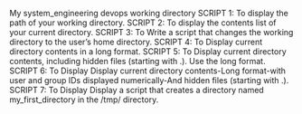 My system_engineering devops working directory
SCRIPT 1: To display the path of your working directory.
SCRIPT 2: To display the contents list of your current directory.
SCRIPT 3: To Write a script that changes the working directory to the user’s home directory.
SCRIPT 4: To Display current directory contents in a long format.
SCRIPT 5: To Display current directory contents, including hidden files (starting with .). Use the long format.
SCRIPT 6: To Display Display current directory contents-Long format-with user and group IDs displayed numerically-And hidden files (starting with .).
SCRIPT 7: To Display Display a script that creates a directory named my_first_directory in the /tmp/ directory.

